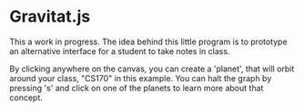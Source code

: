 Gravitat.js
========

This a work in progress. The idea behind this little program is to prototype an alternative interface for a student to take notes in class.

By clicking anywhere on the canvas, you can create a 'planet', that will orbit around your class, "CS170" in this example. You can halt the graph by pressing 's' and click on one of the planets to learn more about that concept.
